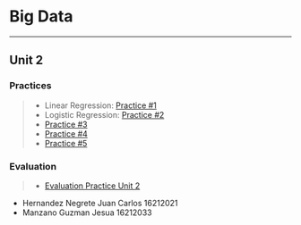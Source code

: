 # Big Data
_____
## Unit 2

### Practices

> * Linear Regression: [Practice #1]()
> * Logistic Regression: [Practice #2]()
> * [Practice #3]()
> * [Practice #4]()
> * [Practice #5]()

### Evaluation
> * [Evaluation Practice Unit 2]()

- Hernandez Negrete Juan Carlos 16212021
- Manzano Guzman Jesua 16212033

